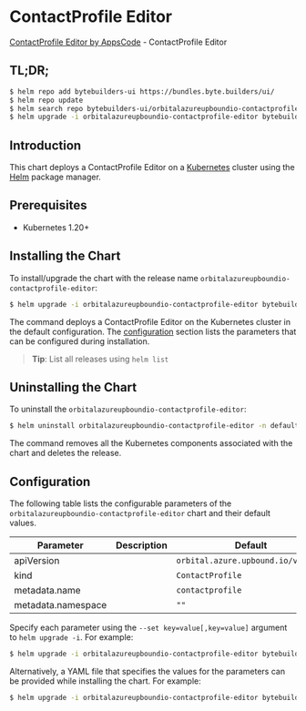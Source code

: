 # ContactProfile Editor

[ContactProfile Editor by AppsCode](https://byte.builders) - ContactProfile Editor

## TL;DR;

```bash
$ helm repo add bytebuilders-ui https://bundles.byte.builders/ui/
$ helm repo update
$ helm search repo bytebuilders-ui/orbitalazureupboundio-contactprofile-editor --version=v0.4.18
$ helm upgrade -i orbitalazureupboundio-contactprofile-editor bytebuilders-ui/orbitalazureupboundio-contactprofile-editor -n default --create-namespace --version=v0.4.18
```

## Introduction

This chart deploys a ContactProfile Editor on a [Kubernetes](http://kubernetes.io) cluster using the [Helm](https://helm.sh) package manager.

## Prerequisites

- Kubernetes 1.20+

## Installing the Chart

To install/upgrade the chart with the release name `orbitalazureupboundio-contactprofile-editor`:

```bash
$ helm upgrade -i orbitalazureupboundio-contactprofile-editor bytebuilders-ui/orbitalazureupboundio-contactprofile-editor -n default --create-namespace --version=v0.4.18
```

The command deploys a ContactProfile Editor on the Kubernetes cluster in the default configuration. The [configuration](#configuration) section lists the parameters that can be configured during installation.

> **Tip**: List all releases using `helm list`

## Uninstalling the Chart

To uninstall the `orbitalazureupboundio-contactprofile-editor`:

```bash
$ helm uninstall orbitalazureupboundio-contactprofile-editor -n default
```

The command removes all the Kubernetes components associated with the chart and deletes the release.

## Configuration

The following table lists the configurable parameters of the `orbitalazureupboundio-contactprofile-editor` chart and their default values.

|     Parameter      | Description |                    Default                    |
|--------------------|-------------|-----------------------------------------------|
| apiVersion         |             | <code>orbital.azure.upbound.io/v1beta1</code> |
| kind               |             | <code>ContactProfile</code>                   |
| metadata.name      |             | <code>contactprofile</code>                   |
| metadata.namespace |             | <code>""</code>                               |


Specify each parameter using the `--set key=value[,key=value]` argument to `helm upgrade -i`. For example:

```bash
$ helm upgrade -i orbitalazureupboundio-contactprofile-editor bytebuilders-ui/orbitalazureupboundio-contactprofile-editor -n default --create-namespace --version=v0.4.18 --set apiVersion=orbital.azure.upbound.io/v1beta1
```

Alternatively, a YAML file that specifies the values for the parameters can be provided while
installing the chart. For example:

```bash
$ helm upgrade -i orbitalazureupboundio-contactprofile-editor bytebuilders-ui/orbitalazureupboundio-contactprofile-editor -n default --create-namespace --version=v0.4.18 --values values.yaml
```
